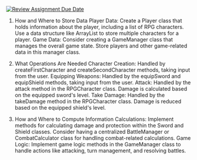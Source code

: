 [![Review Assignment Due Date](https://classroom.github.com/assets/deadline-readme-button-24ddc0f5d75046c5622901739e7c5dd533143b0c8e959d652212380cedb1ea36.svg)](https://classroom.github.com/a/bIZQaFcG)

1. How and Where to Store Data
   Player Data:
   Create a Player class that holds information about the player, including a list of RPG characters.
   Use a data structure like ArrayList<RPGCharacter> to store multiple characters for a player.
   Game Data:
   Consider creating a GameManager class that manages the overall game state.
   Store players and other game-related data in this manager class.

2. What Operations Are Needed
   Character Creation: Handled by createFirstCharacter and createSecondCharacter methods, taking input from the user.
   Equipping Weapons: Handled by the equipSword and equipShield methods, taking input from the user.
   Attack: Handled by the attack method in the RPGCharacter class.
   Damage is calculated based on the equipped sword's level.
   Take Damage: Handled by the takeDamage method in the RPGCharacter class.
   Damage is reduced based on the equipped shield's level.

3. How and Where to Compute Information
   Calculations:
   Implement methods for calculating damage and protection within the Sword and Shield classes.
   Consider having a centralized BattleManager or CombatCalculator class for handling combat-related calculations.
   Game Logic:
   Implement game logic methods in the GameManager class to handle actions like attacking, turn management, and resolving battles.
